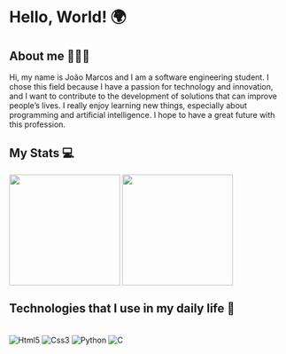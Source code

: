# Hello, World! 🌍

## About me 🧑🏻‍💻

Hi, my name is João Marcos and I am a software engineering student. I chose this field because I have a passion for technology and innovation, and I want to contribute to the development of solutions that can improve people’s lives. I really enjoy learning new things, especially about programming and artificial intelligence. I hope to have a great future with this profession.

## My Stats 💻
<div>
  <img height="200" align="center" src="https://github-readme-stats.vercel.app/api?username=JoaoM9081&show_icons=true&theme=merko"/>
  <img height="200" align="center" src="https://github-readme-stats.vercel.app/api/top-langs/?username=JoaoM9081&hide_progress=true_icons=true&theme=merko"/>
</div>

## Technologies that I use in my daily life 📖

<div style="display: inline_block"><br/>
  <img align="center" alt="Html5" src="https://img.shields.io/badge/HTML5-E34F26?style=for-the-badge&logo=html5&logoColor=white"/>
  <img align="center" alt="Css3" src="https://img.shields.io/badge/CSS3-1572B6?style=for-the-badge&logo=css3&logoColor=white"/>
  <img align="center" alt="Python" src="https://img.shields.io/badge/Python-14354C?style=for-the-badge&logo=python&logoColor=white"/>
  <img align="center" alt="C" src="https://img.shields.io/badge/C-00599C?style=for-the-badge&logo=c&logoColor=white"/>
</div>
